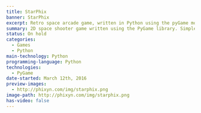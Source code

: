 ```yaml
---
title: StarPhix
banner: StarPhix
excerpt: Retro space arcade game, written in Python using the pyGame module.
summary: 2D space shooter game written using the PyGame library. Simple score feature.
status: On hold
categories:
  - Games
  - Python
main-technology: Python
programming-language: Python
technologies:
  - PyGame
date-started: March 12th, 2016
preview-images:
  - http://phixyn.com/img/starphix.png
image-path: http://phixyn.com/img/starphix.png
has-video: false
---
```

